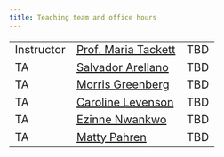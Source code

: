 ```yaml
---
title: Teaching team and office hours
---
```


<style>
  .column {
  width: 100%;
  }

  table {
  width: 100%;
  font-size: 20px;
  font-weight: 400;
  
  }
  
</style>
  
|            |                     |     |
|------------|---------------------|-----|
| Instructor | [Prof. Maria Tackett](mailto:maria.tackett@duke.edu) | TBD |
| TA         | [Salvador Arellano](mailto:salvador.chavero.arellano@duke.edu) | TBD |
| TA         | [Morris Greenberg](mailto:morris.greenberg@duke.edu)     | TBD |
| TA         | [Caroline Levenson](mailto:caroline.levenson@duke.edu)         | TBD |
| TA         | [Ezinne Nwankwo](mailto:ezinne.nwankwo@duke.edu)    | TBD |
| TA         | [Matty Pahren](mailto:martha.pahren@duke.edu)       | TBD
